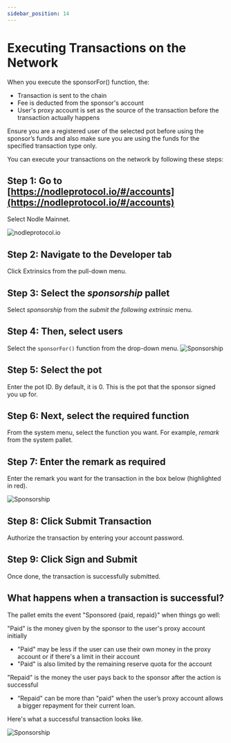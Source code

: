 ```yaml
---
sidebar_position: 14
---
```


# Executing Transactions on the Network

When you execute the sponsorFor() function, the:

- Transaction is sent to the chain
- Fee is deducted from the sponsor's account 
- User's proxy account is set as the source of the transaction before the transaction actually happens 

Ensure you are a registered user of the selected pot before using the sponsor’s funds and also make sure you are using the funds for the specified transaction type only. 

You can execute your transactions on the network by following these steps:


## Step 1: Go to [https://nodleprotocol.io/#/accounts](https://nodleprotocol.io/#/accounts)
Select Nodle Mainnet.

![nodleprotocol.io](/img/docs/nodle-cash/nodle-mainnet.png)

## Step 2: Navigate to the Developer tab
Click Extrinsics from the pull-down menu. 
   
## Step 3: Select the *sponsorship* pallet
Select *sponsorship* from the *submit the following extrinsic* menu. 

## Step 4: Then, select users  
Select the `sponsorFor()` function from the drop-down menu. 
![Sponsorship](/img/docs/nodle-chain/pot.png)

## Step 5: Select the pot
Enter the pot ID. By default, it is 0. This is the pot that the sponsor signed you up for.

 ## Step 6: Next, select the required function 
From the system menu, select the function you want. For example, *remark* from the system pallet.

## Step 7: Enter the remark as required
Enter the remark you want for the transaction in the box below (highlighted in red).

![Sponsorship](/img/docs/nodle-chain/remark.png)

## Step 8: Click Submit Transaction 
Authorize the transaction by entering your account password. 

## Step 9: Click Sign and Submit 
Once done, the transaction is successfully submitted.

## What happens when a transaction is successful?

The pallet emits the event "Sponsored {paid, repaid}" when things go well:

"Paid" is the money given by the sponsor to the user's proxy account initially

- "Paid" may be less if the user can use their own money in the proxy account or if there's a limit in their account
- "Paid" is also limited by the remaining reserve quota for the account

"Repaid" is the money the user pays back to the sponsor after the action is successful
- “Repaid" can be more than "paid" when the user’s proxy account allows a bigger repayment for their current loan.

Here's what a successful transaction looks like.

![Sponsorship](/img/docs/nodle-chain/transaction-success.png)
